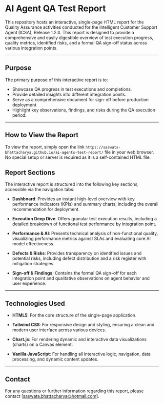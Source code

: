# AI Agent QA Test Report

This repository hosts an interactive, single-page HTML report for the Quality Assurance activities conducted for the Intelligent Customer Support Agent (ICSA), Release 1.2.0. This report is designed to provide a comprehensive and easily digestible overview of test execution progress, quality metrics, identified risks, and a formal QA sign-off status across various integration points.

---

## Purpose

The primary purpose of this interactive report is to:

- Showcase QA progress in test executions and completions.
- Provide detailed insights into different integration points.
- Serve as a comprehensive document for sign-off before production deployment.
- Highlight key observations, findings, and risks during the QA execution period.

---

## How to View the Report

To view the report, simply open the link `https://saswata-bhattacharya.github.io/ai-agents-test-report/` file in your web browser. No special setup or server is required as it is a self-contained HTML file.


## Report Sections

The interactive report is structured into the following key sections, accessible via the navigation tabs:

- **Dashboard**: Provides an instant high-level overview with key performance indicators (KPIs) and summary charts, including the overall recommendation for deployment.

- **Execution Deep Dive**: Offers granular test execution results, including a detailed breakdown of functional test performance by integration point.

- **Performance & AI**: Presents technical analysis of non-functional quality, visualizing performance metrics against SLAs and evaluating core AI model effectiveness.

- **Defects & Risks**: Provides transparency on identified issues and potential risks, including defect distribution and a risk register with mitigation strategies.

- **Sign-off & Findings**: Contains the formal QA sign-off for each integration point and qualitative observations on agent behavior and user experience.

---

## Technologies Used

- **HTML5**: For the core structure of the single-page application.

- **Tailwind CSS**: For responsive design and styling, ensuring a clean and modern user interface across various devices.

- **Chart.js**: For rendering dynamic and interactive data visualizations (charts) on a Canvas element.

- **Vanilla JavaScript**: For handling all interactive logic, navigation, data processing, and dynamic content updates.

---

## Contact

For any questions or further information regarding this report, please contact [saswata.bhattacharya@hotmail.com].
